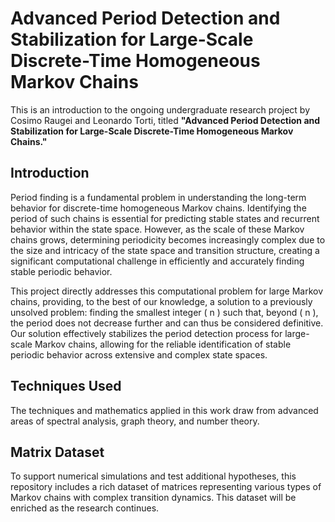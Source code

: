 # Advanced Period Detection and Stabilization for Large-Scale Discrete-Time Homogeneous Markov Chains

This is an introduction to the ongoing undergraduate research project by Cosimo Raugei and Leonardo Torti, titled **"Advanced Period Detection and Stabilization for Large-Scale Discrete-Time Homogeneous Markov Chains."**

## Introduction

Period finding is a fundamental problem in understanding the long-term behavior for discrete-time homogeneous Markov chains. Identifying the period of such chains is essential for predicting stable states and recurrent behavior within the state space. However, as the scale of these Markov chains grows, determining periodicity becomes increasingly complex due to the size and intricacy of the state space and transition structure, creating a significant computational challenge in efficiently and accurately finding stable periodic behavior.

This project directly addresses this computational problem for large Markov chains, providing, to the best of our knowledge, a solution to a previously unsolved problem: finding the smallest integer \( n \) such that, beyond \( n \), the period does not decrease further and can thus be considered definitive. Our solution effectively stabilizes the period detection process for large-scale Markov chains, allowing for the reliable identification of stable periodic behavior across extensive and complex state spaces. 

## Techniques Used

The techniques and mathematics applied in this work draw from advanced areas of spectral analysis, graph theory, and number theory. 

## Matrix Dataset

To support numerical simulations and test additional hypotheses, this repository includes a rich dataset of matrices representing various types of Markov chains with complex transition dynamics. This dataset will be enriched as the research continues.



